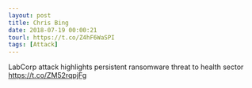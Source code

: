 ```yaml
---
layout: post
title: Chris Bing
date: 2018-07-19 00:00:21
tourl: https://t.co/Z4hF6WaSPI
tags: [Attack]
---
```

LabCorp attack highlights persistent ransomware threat to health sector https://t.co/ZM52rqpjFg